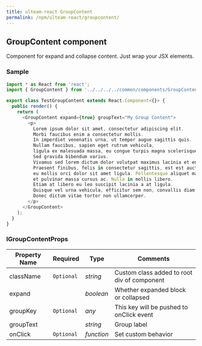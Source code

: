 ```yaml
---
title: ulteam-react GroupContent
permalink: /npm/ulteam-react/groupcontent/
---
```


## GroupContent component

Component for expand and collapse content. Just wrap your JSX elements.

### Sample

```js
import * as React from 'react';
import { GroupContent } from '../../../../common/components/GroupContent/GroupContent';

export class TestGroupContent extends React.Component<{}> {
  public render() {
    return (
      <GroupContent expand={true} groupText="My Group Content">
        <p>
          Lorem ipsum dolor sit amet, consectetur adipiscing elit. 
          Morbi faucibus enim a consectetur mollis. 
          In imperdiet venenatis urna, ut tempor augue sagittis quis. 
          Nullam faucibus, sapien eget rutrum vehicula, 
          ligula ex malesuada massa, eu congue turpis magna scelerisque metus. 
          Sed gravida bibendum varius. 
          Vivamus sed lorem dictum dolor volutpat maximus lacinia et enim. 
          Praesent finibus, felis in consectetur sagittis, est est auctor ipsum,
          eu mollis orci dolor sit amet ligula. Pellentesque aliquet massa nulla, 
          et pulvinar massa cursus ac. Nulla in mollis libero. 
          Etiam at libero eu leo suscipit lacinia a at ligula. 
          Quisque vel urna vehicula, efficitur sem non, convallis diam. 
          Donec dictum vitae tortor non ullamcorper.
        </p>
      </GroupContent>
    );
  }
}
```


### IGroupContentProps

| Property Name | Required | Type | Comments |
|-|-|-|-|
 | className | `Optional` |  *string* |     Custom class added to root div of component       |  
 | expand |  |  *boolean* |     Whether expanded block or collapsed       |  
 | groupKey | `Optional` |  *any* |     This key will be pushed to onClick event       |  
 | groupText |  |  *string* |     Group label       |  
 | onClick | `Optional` |  *function* |     Set custom behavior       |
